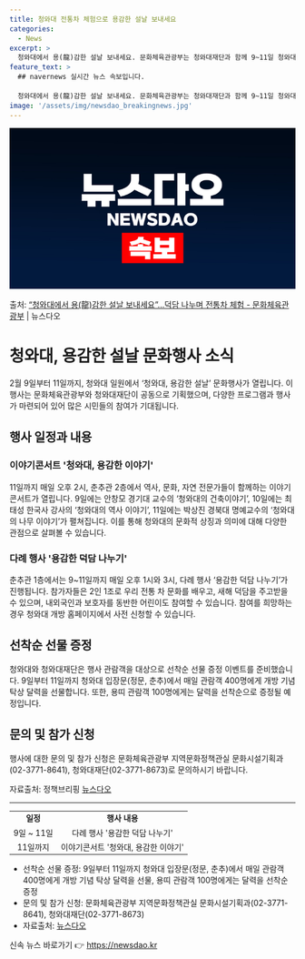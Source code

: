 ```yaml
---
title: 청와대 전통차 체험으로 용감한 설날 보내세요
categories:
  - News
excerpt: >
  청와대에서 용(龍)감한 설날 보내세요. 문화체육관광부는 청와대재단과 함께 9~11일 청와대 일원에서 청와대,…
feature_text: >
  ## navernews 실시간 뉴스 속보입니다.

  청와대에서 용(龍)감한 설날 보내세요. 문화체육관광부는 청와대재단과 함께 9~11일 청와대 일원에서 청와대,…
image: '/assets/img/newsdao_breakingnews.jpg'
---
```


![뉴스다오 속보](/assets/img/newsdao_breakingnews.jpg)

<p>출처: <a href="https://newsdao.kr/3113" rel="dofollow">“청와대에서 용(龍)감한 설날 보내세요”…덕담 나누며 전통차 체험 - 문화체육관광부</a> | 뉴스다오</p>

<h1>청와대, 용감한 설날 문화행사 소식</h1>
<p data-ke-size="size16">2월 9일부터 11일까지, 청와대 일원에서 ‘청와대, 용감한 설날’ 문화행사가 열립니다. 이 행사는 문화체육관광부와 청와대재단이 공동으로 기획했으며, 다양한 프로그램과 행사가 마련되어 있어 많은 시민들의 참여가 기대됩니다.</p>

<h2 data-ke-size="size26">행사 일정과 내용</h2>

<h3>이야기콘서트 '청와대, 용감한 이야기'</h3>
<p data-ke-size="size16">11일까지 매일 오후 2시, 춘추관 2층에서 역사, 문화, 자연 전문가들이 함께하는 이야기콘서트가 열립니다. 9일에는 안창모 경기대 교수의 ‘청와대의 건축이야기’, 10일에는 최태성 한국사 강사의 ‘청와대의 역사 이야기’, 11일에는 박상진 경북대 명예교수의 ‘청와대의 나무 이야기’가 펼쳐집니다. 이를 통해 청와대의 문화적 상징과 의미에 대해 다양한 관점으로 살펴볼 수 있습니다.</p>

<h3>다례 행사 '용감한 덕담 나누기'</h3>
<p data-ke-size="size16">춘추관 1층에서는 9~11일까지 매일 오후 1시와 3시, 다례 행사 ‘용감한 덕담 나누기’가 진행됩니다. 참가자들은 2인 1조로 우리 전통 차 문화를 배우고, 새해 덕담을 주고받을 수 있으며, 내외국인과 보호자를 동반한 어린이도 참여할 수 있습니다. 참여를 희망하는 경우 청와대 개방 홈페이지에서 사전 신청할 수 있습니다.</p>

<h2 data-ke-size="size26">선착순 선물 증정</h2>
<p data-ke-size="size16">청와대와 청와대재단은 행사 관람객을 대상으로 선착순 선물 증정 이벤트를 준비했습니다. 9일부터 11일까지 청와대 입장문(정문, 춘추)에서 매일 관람객 400명에게 개방 기념 탁상 달력을 선물합니다. 또한, 용띠 관람객 100명에게는 달력을 선착순으로 증정될 예정입니다.</p>

<h2 data-ke-size="size26">문의 및 참가 신청</h2>
<p data-ke-size="size16">행사에 대한 문의 및 참가 신청은 문화체육관광부 지역문화정책관실 문화시설기획과(02-3771-8641), 청와대재단(02-3771-8673)로 문의하시기 바랍니다.</p>

<p>자료출처: 정책브리핑 <a href="https://newsdao.kr/3113">뉴스다오</a></p>

<hr>

<table style="width: 100%;">
<tbody>
<tr>
<td style="text-align: center; height: 17px;"><b>일정</b></td>
<td style="text-align: center; height: 17px;"><b>행사 내용</b></td>
</tr>
<tr>
<td style="text-align: center; height: 17px;">9일 ~ 11일</td>
<td style="text-align: center; height: 17px;">다례 행사 '용감한 덕담 나누기'</td>
</tr>
<tr>
<td style="text-align: center; height: 17px;">11일까지</td>
<td style="text-align: center; height: 17px;">이야기콘서트 '청와대, 용감한 이야기'</td>
</tr>
</tbody>
</table>

<ul>
<li>선착순 선물 증정: 9일부터 11일까지 청와대 입장문(정문, 춘추)에서 매일 관람객 400명에게 개방 기념 탁상 달력을 선물, 용띠 관람객 100명에게는 달력을 선착순 증정</li>
<li>문의 및 참가 신청: 문화체육관광부 지역문화정책관실 문화시설기획과(02-3771-8641), 청와대재단(02-3771-8673)</li>
<li>자료출처: <a href="https://newsdao.kr/3113">뉴스다오</a></li>
</ul> 

신속 뉴스 바로가기 👉 <a href="https://newsdao.kr" rel="dofollow">https://newsdao.kr</a>


